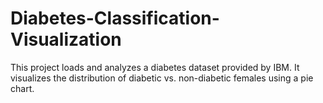 # Diabetes-Classification-Visualization
This project loads and analyzes a diabetes dataset provided by IBM. It visualizes the distribution of diabetic vs. non-diabetic females using a pie chart.
